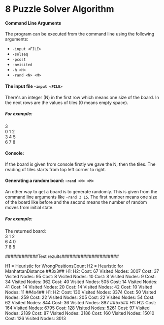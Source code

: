 # 8 Puzzle Solver Algorithm

#### Command Line Arguments
The program can be executed from the command line using the following arguments:
  - `-input <FILE>`
  - `-solseq`
  - `-pcost`
  - `-nvisited`
  - `-h <H>`
  - `-rand <N> <M>`
  
#### The input file  `-input <FILE>`
There's an integer (N) in the first row which means one size of the board. In the next rows are the values of tiles (0 means empty space).<br>
##### For example:
3<br>
0 1 2<br>
3 4 5<br>
6 7 8<br>

#### Console:
If the board is given from console firstly we gave the N, then the tiles. The reading of tiles starts from top left corner to right.<br>

#### Generating a random board: `-rand <N> <M>`
An other way to get a board is to generate randomly. This is given from the command line arguments like `-rand 3 15`. The first number means one size of the board like before and the second means the number of random moves from initial state.
##### For example:
The returned board:<br>
3 1 2<br>
6 4 0<br>
7 8 5<br>

############Test rezults#####################

H1 = Heuristic for WrongPositionsCount
H2 = Heuristic for ManhattanDistance
                                ##3x3##
H1:                                           H2: 
  Cost: 67 Visited Nodes: 3007                  Cost: 37 Visited Nodes: 95
  Cost: 8 Visited Nodes: 10                     Cost: 8 Visited Nodes: 9
  Cost: 34 Visited Nodes: 362                   Cost: 40 Visited Nodes: 505
  Cost: 14 Visited Nodes: 41                    Cost: 14 Visited Nodes: 20
  Cost: 14 Visited Nodes: 42                    Cost: 10 Visited Nodes: 11
                                ##4x4##
H1:                                           H2: 
  Cost: 130 Visited Nodes: 3374                  Cost: 50 Visited Nodes: 259
  Cost: 22 Visited Nodes: 205                    Cost: 22 Visited Nodes: 54
  Cost: 62 Visited Nodes: 844                   Cost: 36 Visited Nodes: 887
                                ##5x5##
H1:                                           H2: 
  Cost: 164 Visited Nodes: 6795                  Cost: 128 Visited Nodes: 5261
  Cost: 97 Visited Nodes: 2189                   Cost: 87 Visited Nodes: 3186
  Cost: 160 Visited Nodes: 15010                 Cost: 126 Visited Nodes: 3013
